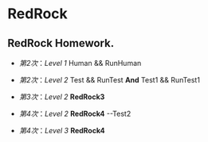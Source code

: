 # RedRock
## RedRock Homework.
-  *第2次*：*Level 1*  Human && RunHuman
-  *第2次*：*Level 2*  Test && RunTest   **And**  Test1 && RunTest1

-  *第3次*：*Level 2*  **RedRock3**

-  *第4次*：*Level 2*  **RedRock4** --Test2
-  *第4次*：*Level 3*  **RedRock4**
